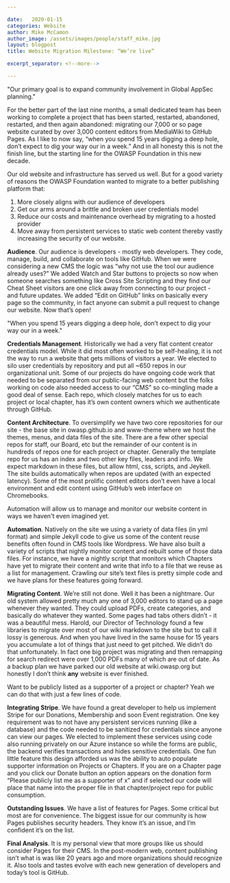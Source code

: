 ```yaml
---

date:   2020-01-15
categories: Website
author: Mike McCamon
author_image: /assets/images/people/staff_mike.jpg
layout: blogpost
title: Website Migration Milestone: “We’re live”

excerpt_separator: <!--more-->

---
```


<p class="callout-mono right">"Our primary goal is to expand community involvement in Global AppSec planning."</p>

For the better part of the last nine months, a small dedicated team has been working to complete a project that has been started, restarted, abandoned, restarted, and then again abandoned: migrating our 7,000 or so page website curated by over 3,000 content editors from MediaWiki to GitHub Pages. As I like to now say, “when you spend 15 years digging a deep hole, don’t expect to dig your way our in a week.” And in all honesty this is not the finish line, but the starting line for the OWASP Foundation in this new decade.<!--more-->

Our old website and infrastructure has served us well. But for a good variety of reasons the OWASP Foundation wanted to migrate to a better publishing platform that:
1. More closely aligns with our audience of developers
2. Get our arms around a brittle and broken user credentials model
3. Reduce our costs and maintenance overhead by migrating to a hosted provider
4. Move away from persistent services to static web content thereby vastly increasing the security of our website.

**Audience**. Our audience is developers - mostly web developers. They code, manage, build, and collaborate on tools like GitHub. When we were considering a new CMS the logic was “why not use the tool our audience already uses?”  We added Watch and Star buttons to projects so now when someone searches something like Cross Site Scripting and they find our Cheat Sheet visitors are one click away from connecting to our project - and future updates. We added “Edit on GitHub” links on basically every page so the community, in fact anyone can submit a pull request to change our website. Now that’s open!

<p class="callout-mono right">"When you spend 15 years digging a deep hole, don’t expect to dig your way our in a week."</p>

**Credentials Management**. Historically we had a very flat content creator credentials model. While it did most often worked to be self-healing, it is not the way to run a website that gets millions of visitors a year.  We elected to silo user credentials by repository and put all ~650 repos in our organizational unit.  Some of our projects do have ongoing code work that needed to be separated from our public-facing web content but the folks working on code also needed access to our “CMS” so co-mingling made a good deal of sense. Each repo, which closely matches for us to each project or local chapter, has it’s own content owners which we authenticate through GitHub.

**Content Architecture**. To oversimplify we have two core repositories for our site - the base site in owasp.github.io and www-theme where we host the themes, menus, and data files of the site. There are a few other special repos for staff, our Board, etc but the remainder of our content is in hundreds of repos one for each project or chapter.  Generally the template repo for us has an index and two other key files, leaders and info.  We expect markdown in these files, but allow html, css, scripts, and Jeykell. The site builds automatically when repos are updated (with an expected latency). Some of the most prolific content editors don’t even have a local environment and edit content using GitHub’s web interface on Chromebooks.

<p class="callout-mono left">Automation will allow us to manage and monitor our website content in ways we haven't even imagined yet.</p>

**Automation**. Natively on the site we using a variety of data files (in yml format) and simple Jekyll code to give us some of the content reuse benefits often found in CMS tools like Wordpress. We have also built a variety of scripts that nightly monitor content and rebuilt some of those data files.  For instance, we have a nightly script that monitors which Chapters have yet to migrate their content and write that info to a file that we reuse as a list for management. Crawling our site’s text files is pretty simple code and we have plans for these features going forward.

**Migrating Content**. We’re still not done. Well it has been a nightmare. Our old system allowed pretty much any one of 3,000 editors to stand up a page whenever they wanted. They could upload PDFs, create categories, and basically do whatever they wanted. Some pages had tabs others didn’t - it was a beautiful mess. Harold, our Director of Technology found a few libraries to migrate over most of our wiki markdown to the site but to call it lossy is generous. And when you have lived in the same house for 15 years you accumulate a lot of things that just need to get pitched. We didn’t do that unfortunately. In fact one big project was migrating and then remapping for search redirect were over 1,000 PDFs many of which are out of date. As a backup plan we have parked our old website at wiki.owasp.org but honestly I don’t think **any** website is ever finished.

<p class="callout-mono right">Want to be publicly listed as a supporter of a project or chapter? Yeah we can do that with just a few lines of code.</p>

**Integrating Stripe**. We have found a great developer to help us implement Stripe for our Donations, Membership and soon Event registration. One key requirement was to not have any persistent services running (like a database) and the code needed to be sanitized for credentials since anyone can view our pages. We elected to implement these services using code also running privately on our Azure instance so while the forms are public, the backend verifies transactions and hides sensitive credentials. One fun little feature this design afforded us was the ability to auto populate supporter information on Projects or Chapters. If you are on a Chapter page and you click our Donate button an option appears on the donation form “Please publicly list me as a supporter of x” and if selected our code will place that name into the proper file in that chapter/project repo for public consumption.

**Outstanding Issues**. We have a list of features for Pages. Some critical but most are for convenience. The biggest issue for our community is how Pages publishes security headers.  They know it’s an issue, and I’m confident it’s on the list.

**Final Analysis**. It is my personal view that more groups like us should consider Pages for their CMS. In the post-modern web, content publishing isn’t what is was like 20 years ago and more organizations should recognize it. Also tools and tastes evolve with each new generation of developers and today’s tool is GitHub.
